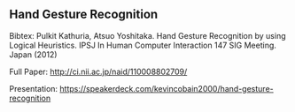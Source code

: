 Hand Gesture Recognition
-------------------------

Bibtex: Pulkit Kathuria, Atsuo Yoshitaka. Hand Gesture Recognition by using Logical Heuristics. IPSJ In Human Computer Interaction 147 SIG Meeting. Japan (2012)

Full Paper: http://ci.nii.ac.jp/naid/110008802709/

Presentation: https://speakerdeck.com/kevincobain2000/hand-gesture-recognition


